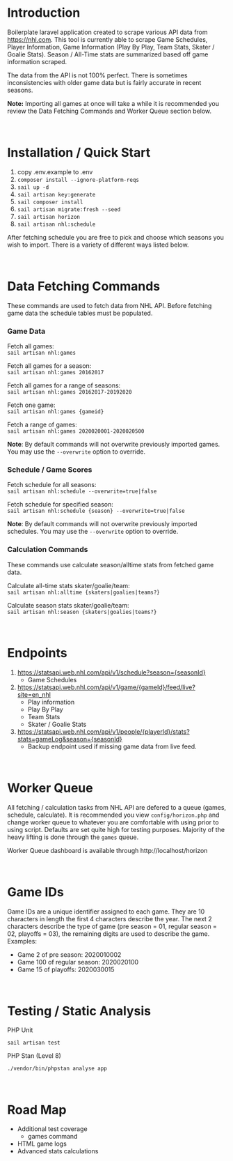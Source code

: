 # Introduction
Boilerplate laravel application created to scrape various API data from https://nhl.com. This tool is currently able to scrape Game Schedules, Player Information, Game Information (Play By Play, Team Stats, Skater / Goalie Stats). Season / All-Time stats are summarized based off game information scraped.

The data from the API is not 100% perfect. There is sometimes inconsistencies with older game data but is fairly accurate in recent seasons.

**Note:** Importing all games at once will take a while it is recommended you review the Data Fetching Commands and Worker Queue section below.

<br />

# Installation / Quick Start

1) copy .env.example to .env
2) `composer install --ignore-platform-reqs`
3) `sail up -d`
4) `sail artisan key:generate`
5) `sail composer install`
6) `sail artisan migrate:fresh --seed`
7) `sail artisan horizon`
8) `sail artisan nhl:schedule`

After fetching schedule you are free to pick and choose which seasons you wish to import. There is a variety of different ways listed below.

<br />

# Data Fetching Commands
These commands are used to fetch data from NHL API. Before fetching game data the schedule tables must be populated.<br />

### Game Data

Fetch all games:<br />
`sail artisan nhl:games`

Fetch all games for a season:<br />
`sail artisan nhl:games 20162017`

Fetch all games for a range of seasons:<br />
`sail artisan nhl:games 20162017-20192020`

Fetch one game:<br />
`sail artisan nhl:games {gameid}`

Fetch a range of games:<br />
`sail artisan nhl:games 2020020001-2020020500`

**Note**: By default commands will not overwrite previously imported games. You may use the `--overwrite` option to override.

### Schedule / Game Scores
Fetch schedule for all seasons:<br />
`sail artisan nhl:schedule --overwrite=true|false`

Fetch schedule for specified season:<br />
`sail artisan nhl:schedule {season} --overwrite=true|false`

**Note**: By default commands will not overwrite previously imported schedules. You may use the `--overwrite` option to override.

### Calculation Commands
These commands use calculate season/alltime stats from fetched game data.<br />

Calculate all-time stats skater/goalie/team:<br />
`sail artisan nhl:alltime {skaters|goalies|teams?}`

Calculate season stats skater/goalie/team:<br />
`sail artisan nhl:season {skaters|goalies|teams?}`

<br />

# Endpoints
1) https://statsapi.web.nhl.com/api/v1/schedule?season={seasonId}
    - Game Schedules
2) https://statsapi.web.nhl.com/api/v1/game/{gameId}/feed/live?site=en_nhl
   - Play information
   - Play By Play
   - Team Stats
   - Skater / Goalie Stats
3) https://statsapi.web.nhl.com/api/v1/people/{playerId}/stats?stats=gameLog&season={seasonId}
    - Backup endpoint used if missing game data from live feed.

<br />

# Worker Queue
All fetching / calculation tasks from NHL API are defered to a queue (games, schedule, calculate). It is recommended you view `config/horizon.php` and change worker queue to whatever you are comfortable with using prior to using script. Defaults are set quite high for testing purposes. Majority of the heavy lifting is done through the `games` queue.

Worker Queue dashboard is available through http://localhost/horizon

<br />

# Game IDs
Game IDs are a unique identifier assigned to each game. They are 10 characters in length the first 4 characters describe the year. The next 2 characters describe the type of game (pre season = 01, regular season = 02, playoffs = 03), the remaining digits are used to describe the game. Examples:
- Game 2 of pre season: 2020010002
- Game 100 of regular season: 2020020100
- Game 15 of playoffs: 2020030015

<br />

# Testing / Static Analysis

PHP Unit

`sail artisan test`

PHP Stan (Level 8)

`./vendor/bin/phpstan analyse app`

<br />

# Road Map
- Additional test coverage
    - games command
- HTML game logs
- Advanced stats calculations
